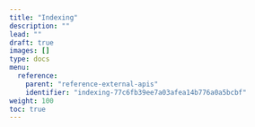 ```yaml
---
title: "Indexing"
description: ""
lead: ""
draft: true
images: []
type: docs
menu:
  reference:
    parent: "reference-external-apis"
    identifier: "indexing-77c6fb39ee7a03afea14b776a0a5bcbf"
weight: 100
toc: true
---
```


